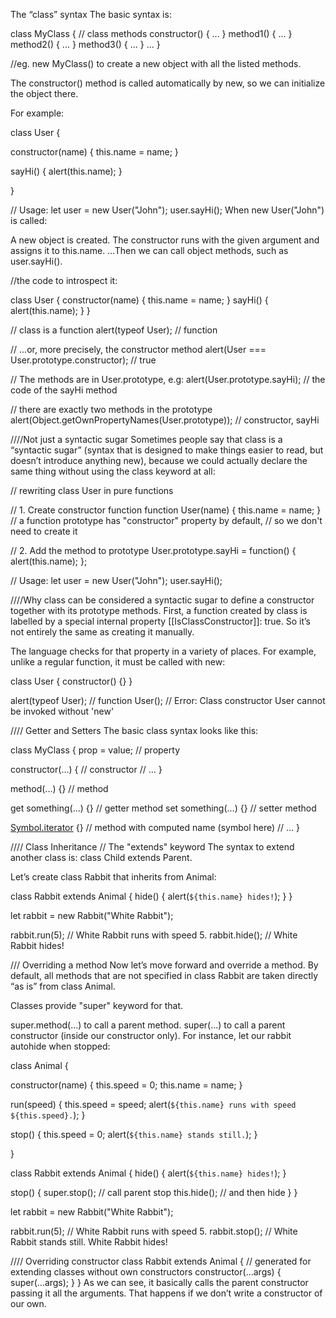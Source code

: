 The “class” syntax
The basic syntax is:

class MyClass {
  // class methods
  constructor() { ... }
  method1() { ... }
  method2() { ... }
  method3() { ... }
  ...
}

//eg.
 new MyClass() to create a new object with all the listed methods.

The constructor() method is called automatically by new, so we can initialize the object there.

For example:

class User {

  constructor(name) {
    this.name = name;
  }

  sayHi() {
    alert(this.name);
  }

}

// Usage:
let user = new User("John");
user.sayHi();
When new User("John") is called:

A new object is created.
The constructor runs with the given argument and assigns it to this.name.
…Then we can call object methods, such as user.sayHi().


//the code to introspect it:

class User {
  constructor(name) { this.name = name; }
  sayHi() { alert(this.name); }
}

// class is a function
alert(typeof User); // function

// ...or, more precisely, the constructor method
alert(User === User.prototype.constructor); // true

// The methods are in User.prototype, e.g:
alert(User.prototype.sayHi); // the code of the sayHi method

// there are exactly two methods in the prototype
alert(Object.getOwnPropertyNames(User.prototype)); // constructor, sayHi

////Not just a syntactic sugar
Sometimes people say that class is a “syntactic sugar” (syntax that is designed to make things easier to read, but doesn’t introduce anything new), because we could actually declare the same thing without using the class keyword at all:

// rewriting class User in pure functions

// 1. Create constructor function
function User(name) {
  this.name = name;
}
// a function prototype has "constructor" property by default,
// so we don't need to create it

// 2. Add the method to prototype
User.prototype.sayHi = function() {
  alert(this.name);
};

// Usage:
let user = new User("John");
user.sayHi();

////Why class can be considered a syntactic sugar to define a constructor together with its prototype methods.
First, a function created by class is labelled by a special internal property [[IsClassConstructor]]: true. So it’s not entirely the same as creating it manually.

The language checks for that property in a variety of places. For example, unlike a regular function, it must be called with new:

class User {
  constructor() {}
}

alert(typeof User); // function
User(); // Error: Class constructor User cannot be invoked without 'new'


//// Getter and Setters 
The basic class syntax looks like this:

class MyClass {
  prop = value; // property

  constructor(...) { // constructor
    // ...
  }

  method(...) {} // method

  get something(...) {} // getter method
  set something(...) {} // setter method

  [Symbol.iterator]() {} // method with computed name (symbol here)
  // ...
}


//// Class Inheritance
// The "extends" keyword
The syntax to extend another class is: class Child extends Parent.

Let’s create class Rabbit that inherits from Animal:

class Rabbit extends Animal {
  hide() {
    alert(`${this.name} hides!`);
  }
}

let rabbit = new Rabbit("White Rabbit");

rabbit.run(5); // White Rabbit runs with speed 5.
rabbit.hide(); // White Rabbit hides!


/// Overriding a method
Now let’s move forward and override a method. By default, all methods that are not specified in class Rabbit are taken directly “as is” from class Animal.

Classes provide "super" keyword for that.

super.method(...) to call a parent method.
super(...) to call a parent constructor (inside our constructor only).
For instance, let our rabbit autohide when stopped:

class Animal {

  constructor(name) {
    this.speed = 0;
    this.name = name;
  }

  run(speed) {
    this.speed = speed;
    alert(`${this.name} runs with speed ${this.speed}.`);
  }

  stop() {
    this.speed = 0;
    alert(`${this.name} stands still.`);
  }

}

class Rabbit extends Animal {
  hide() {
    alert(`${this.name} hides!`);
  }

  stop() {
    super.stop(); // call parent stop
    this.hide(); // and then hide
  }
}

let rabbit = new Rabbit("White Rabbit");

rabbit.run(5); // White Rabbit runs with speed 5.
rabbit.stop(); // White Rabbit stands still. White Rabbit hides!


//// Overriding constructor
class Rabbit extends Animal {
  // generated for extending classes without own constructors
  constructor(...args) {
    super(...args);
  }
}
As we can see, it basically calls the parent constructor passing it all the arguments. That happens if we don’t write a constructor of our own.